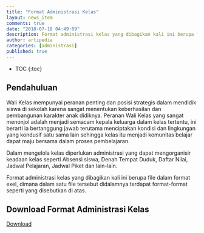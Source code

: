 ```yaml
---
title: "Format Administrasi Kelas"
layout: news_item
comments: true
date: "2018-07-18 04:49:09"
description: Format administrasi kelas yang dibagikan kali ini berupa file dalam format exel, dimana dalam satu file tersebut didalamnya terdapat format-format seperti yang disebutkan di atas.
author: artipedia
categories: [administrasi]
published: true
---
```

* TOC
{:toc}

## Pendahuluan
Wali Kelas mempunyai peranan penting dan posisi strategis dalam mendidik siswa di sekolah karena sangat menentukan keberhasilan dan pembangunan karakter anak didiknya. Peranan Wali Kelas yang sangat menonjol adalah menjadi semacam kepala keluarga dalam kelas tertentu, ini berarti ia bertanggung jawab terutama menciptakan kondisi dan lingkungan  yang kondusif satu sama lain sehingga kelas itu menjadi komunitas belajar dapat maju bersama dalam proses pembelajaran. 

Dalam mengelola kelas diperlukan administrasi yang dapat mengorganisir keadaan kelas seperti Absensi siswa, Denah Tempat Duduk, Daftar Nilai, Jadwal Pelajaran, Jadwal Piket dan lain-lain.

Format administrasi kelas yang dibagikan kali ini berupa file dalam format exel, dimana dalam satu file tersebut didalamnya terdapat format-format seperti yang disebutkan di atas.

## Download Format Administrasi Kelas
<p class="center"><a class="button download" href="https://docs.google.com/uc?export=download&id=1ZMxsDP8RYsYWQW1PIBaVGqAm-nulHBef" rel="nofollow" target="_blank" title="Download">Download</a></p>
